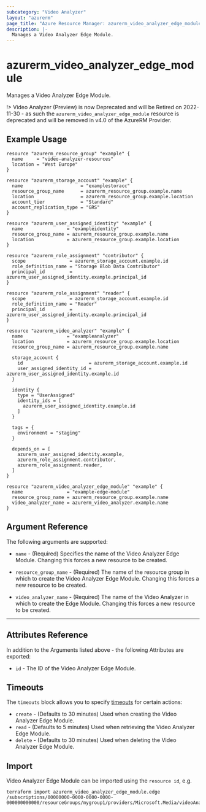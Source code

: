 ```yaml
---
subcategory: "Video Analyzer"
layout: "azurerm"
page_title: "Azure Resource Manager: azurerm_video_analyzer_edge_module"
description: |-
  Manages a Video Analyzer Edge Module.
---
```


# azurerm_video_analyzer_edge_module

Manages a Video Analyzer Edge Module.

!> Video Analyzer (Preview) is now Deprecated and will be Retired on 2022-11-30 - as such the `azurerm_video_analyzer_edge_module` resource is deprecated and will be removed in v4.0 of the AzureRM Provider.

## Example Usage

```hcl
resource "azurerm_resource_group" "example" {
  name     = "video-analyzer-resources"
  location = "West Europe"
}

resource "azurerm_storage_account" "example" {
  name                     = "examplestoracc"
  resource_group_name      = azurerm_resource_group.example.name
  location                 = azurerm_resource_group.example.location
  account_tier             = "Standard"
  account_replication_type = "GRS"
}

resource "azurerm_user_assigned_identity" "example" {
  name                = "exampleidentity"
  resource_group_name = azurerm_resource_group.example.name
  location            = azurerm_resource_group.example.location
}

resource "azurerm_role_assignment" "contributor" {
  scope                = azurerm_storage_account.example.id
  role_definition_name = "Storage Blob Data Contributor"
  principal_id         = azurerm_user_assigned_identity.example.principal_id
}

resource "azurerm_role_assignment" "reader" {
  scope                = azurerm_storage_account.example.id
  role_definition_name = "Reader"
  principal_id         = azurerm_user_assigned_identity.example.principal_id
}

resource "azurerm_video_analyzer" "example" {
  name                = "exampleanalyzer"
  location            = azurerm_resource_group.example.location
  resource_group_name = azurerm_resource_group.example.name

  storage_account {
    id                        = azurerm_storage_account.example.id
    user_assigned_identity_id = azurerm_user_assigned_identity.example.id
  }

  identity {
    type = "UserAssigned"
    identity_ids = [
      azurerm_user_assigned_identity.example.id
    ]
  }

  tags = {
    environment = "staging"
  }

  depends_on = [
    azurerm_user_assigned_identity.example,
    azurerm_role_assignment.contributor,
    azurerm_role_assignment.reader,
  ]
}

resource "azurerm_video_analyzer_edge_module" "example" {
  name                = "example-edge-module"
  resource_group_name = azurerm_resource_group.example.name
  video_analyzer_name = azurerm_video_analyzer.example.name
}

```

## Argument Reference

The following arguments are supported:

* `name` - (Required) Specifies the name of the Video Analyzer Edge Module. Changing this forces a new resource to be created.

* `resource_group_name` - (Required) The name of the resource group in which to create the Video Analyzer Edge Module. Changing this forces a new resource to be created.

* `video_analyzer_name` - (Required) The name of the Video Analyzer in which to create the Edge Module. Changing this forces a new resource to be created.

---

## Attributes Reference

In addition to the Arguments listed above - the following Attributes are exported:

* `id` - The ID of the Video Analyzer Edge Module.

## Timeouts

The `timeouts` block allows you to specify [timeouts](https://www.terraform.io/language/resources/syntax#operation-timeouts) for certain actions:

* `create` - (Defaults to 30 minutes) Used when creating the Video Analyzer Edge Module.
* `read` - (Defaults to 5 minutes) Used when retrieving the Video Analyzer Edge Module.
* `delete` - (Defaults to 30 minutes) Used when deleting the Video Analyzer Edge Module.

## Import

Video Analyzer Edge Module can be imported using the `resource id`, e.g.

```shell
terraform import azurerm_video_analyzer_edge_module.edge /subscriptions/00000000-0000-0000-0000-000000000000/resourceGroups/mygroup1/providers/Microsoft.Media/videoAnalyzers/analyzer1/edgeModules/edge1
```
